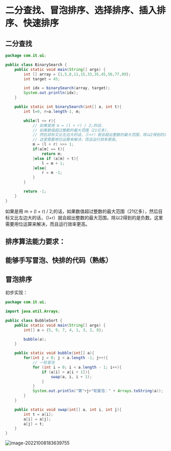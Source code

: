 # 二分查找、冒泡排序、选择排序、插入排序、快速排序



## 二分查找

```java
package com.it.ui;

public class BinarySearch {
    public static void main(String[] args) {
        int [] array = {1,5,8,11,15,33,35,45,56,77,89};
        int target = 45;

        int idx = binarySearch(array, target);
        System.out.println(idx);
    }

    public static int binarySearch(int[] a, int t){
        int l=0, r=a.length-1, m;

        while(l <= r){
            // 如果是用 m = (l + r) / 2;的话，
            // 如果数值超过整数的最大范围（21亿多），
            // 然后目标又比左边大的话，（l+r）就会超出整数的最大范围，除以2得到的是负数。
            // 这里需要用位运算来解决，而且运行效率更高。
            m = (l + r) >>> 1;
            if(a[m] == t){
                return m;
            }else if (a[m] < t){
                l = m + 1;
            }else{
                r = m -1;
            }
        }

        return -1;
    }
}
```

如果是用 m = (l + r) / 2;的话，如果数值超过整数的最大范围（21亿多），然后目标又比左边大的话，（l+r）就会超出整数的最大范围，除以2得到的是负数。这里需要用位运算来解决，而且运行效率更高。



## 排序算法能力要求：

## 能够手写冒泡、快排的代码（熟练）



## 冒泡排序

初步实现：

```java
package com.it.ui;

import java.util.Arrays;

public class BubbleSort {
    public static void main(String[] args) {
        int[] a = {5, 9, 7, 4, 1, 3, 2, 8};

        bubble(a);
    }

    public static void bubble(int[] a){
        for(int j = 0; j < a.length -1; j++){
            // 一轮冒泡
            for (int i = 0; i < a.length - 1; i++){
                if (a[i] > a[i + 1]){
                    swap(a, i, i + 1);
                }
            }
            System.out.println("第"+j+"轮冒泡：" + Arrays.toString(a));
        }
    }

    public static void swap(int[] a, int i, int j){
        int t = a[i];
        a[i] = a[j];
        a[j] = t;
    }
}
```

![image-20221008183639755](D:\文档\瑞吉外卖图片\image-20221008183639755.png)

